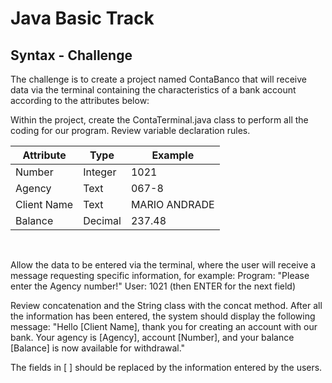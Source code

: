 # Java Basic Track

## Syntax - Challenge

The challenge is to create a project named ContaBanco that will receive data via the terminal containing the characteristics of a bank account according to the attributes below:

Within the project, create the ContaTerminal.java class to perform all the coding for our program.
Review variable declaration rules.
</br>

Attribute       | Type      | Example
--------------- | --------- | --------
Number          | Integer   | 1021
Agency          | Text      | 067-8
Client Name     | Text      | MARIO ANDRADE
Balance         | Decimal   | 237.48
</br>

Allow the data to be entered via the terminal, where the user will receive a message requesting specific information, for example:
Program: "Please enter the Agency number!"
User: 1021 (then ENTER for the next field)
</br>

Review concatenation and the String class with the concat method.
After all the information has been entered, the system should display the following message:
"Hello [Client Name], thank you for creating an account with our bank. Your agency is [Agency], account [Number], and your balance [Balance] is now available for withdrawal."
</br>

The fields in [ ] should be replaced by the information entered by the users.
